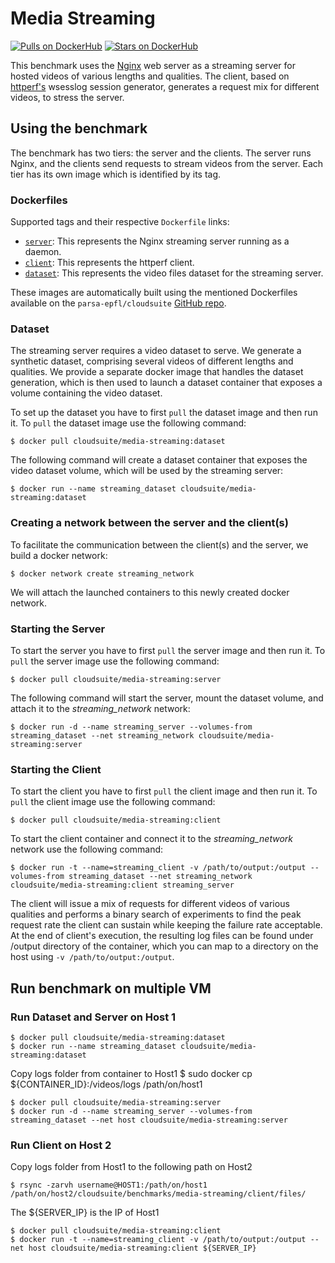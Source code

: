 # Media Streaming

[![Pulls on DockerHub][dhpulls]][dhrepo]
[![Stars on DockerHub][dhstars]][dhrepo]

This benchmark uses the [Nginx][nginx_repo] web server as a streaming server for hosted videos of various lengths and qualities. The client, based on [httperf's][httperf_repo] wsesslog session generator, generates a request mix for different videos, to stress the server.

## Using the benchmark ##
The benchmark has two tiers: the server and the clients. The server runs Nginx, and the clients send requests to stream videos from the server. Each tier has its own image which is identified by its tag.

### Dockerfiles ###

Supported tags and their respective `Dockerfile` links:

 - [`server`][serverdocker]: This represents the Nginx streaming server running as a daemon.
 - [`client`][clientdocker]: This represents the httperf client.
 - [`dataset`][datasetdocker]: This represents the video files dataset for the streaming server.

These images are automatically built using the mentioned Dockerfiles available on the `parsa-epfl/cloudsuite` [GitHub repo][repo].

### Dataset

The streaming server requires a video dataset to serve. We generate a synthetic dataset, comprising several videos of different lengths and qualities. We provide a separate docker image that handles the dataset generation, which is then used to launch a dataset container that exposes a volume containing the video dataset.

To set up the dataset you have to first `pull` the dataset image and then run it. To `pull` the dataset image use the following command:

    $ docker pull cloudsuite/media-streaming:dataset

The following command will create a dataset container that exposes the video dataset volume, which will be used by the streaming server:

    $ docker run --name streaming_dataset cloudsuite/media-streaming:dataset


### Creating a network between the server and the client(s)

To facilitate the communication between the client(s) and the server, we build a docker network:

    $ docker network create streaming_network

We will attach the launched containers to this newly created docker network.

### Starting the Server ####
To start the server you have to first `pull` the server image and then run it. To `pull` the server image use the following command:

    $ docker pull cloudsuite/media-streaming:server

The following command will start the server, mount the dataset volume, and attach it to the *streaming_network* network:

    $ docker run -d --name streaming_server --volumes-from streaming_dataset --net streaming_network cloudsuite/media-streaming:server


### Starting the Client ####

To start the client you have to first `pull` the client image and then run it. To `pull` the client image use the following command:

    $ docker pull cloudsuite/media-streaming:client

To start the client container and connect it to the *streaming_network* network use the following command:

    $ docker run -t --name=streaming_client -v /path/to/output:/output --volumes-from streaming_dataset --net streaming_network cloudsuite/media-streaming:client streaming_server

The client will issue a mix of requests for different videos of various qualities and performs a binary search of experiments to find the peak request rate the client can sustain while keeping the failure rate acceptable. At the end of client's execution, the resulting log files can be found under /output directory of the container, which you can map to a directory on the host using `-v /path/to/output:/output`.

## Run benchmark on multiple VM

### Run Dataset and Server on Host 1
    $ docker pull cloudsuite/media-streaming:dataset
    $ docker run --name streaming_dataset cloudsuite/media-streaming:dataset

Copy logs folder from container to Host1
    $ sudo docker cp ${CONTAINER_ID}:/videos/logs /path/on/host1

    $ docker pull cloudsuite/media-streaming:server
    $ docker run -d --name streaming_server --volumes-from streaming_dataset --net host cloudsuite/media-streaming:server

### Run Client on Host 2
Copy logs folder from Host1 to the following path on Host2 

    $ rsync -zarvh username@HOST1:/path/on/host1 /path/on/host2/cloudsuite/benchmarks/media-streaming/client/files/

The ${SERVER_IP} is the IP of Host1

    $ docker pull cloudsuite/media-streaming:client
    $ docker run -t --name=streaming_client -v /path/to/output:/output --net host cloudsuite/media-streaming:client ${SERVER_IP}

  [datasetdocker]: https://github.com/parsa-epfl/cloudsuite/blob/master/benchmarks/media-streaming/dataset/Dockerfile "Dataset Dockerfile"  

  [serverdocker]: https://github.com/parsa-epfl/cloudsuite/blob/master/benchmarks/media-streaming/server/Dockerfile "Server Dockerfile"

  [clientdocker]: https://github.com/parsa-epfl/cloudsuite/blob/master/benchmarks/media-streaming/client/Dockerfile "Client Dockerfile"

  [repo]: https://github.com/parsa-epfl/cloudsuite/blob/master/benchmarks/media-streaming "GitHub Repo"
  [dhrepo]: https://hub.docker.com/r/cloudsuite/media-streaming/ "DockerHub Page"
  [dhpulls]: https://img.shields.io/docker/pulls/cloudsuite/media-streaming.svg "Go to DockerHub Page"
  [dhstars]: https://img.shields.io/docker/stars/cloudsuite/media-streaming.svg "Go to DockerHub Page"
  [nginx_repo]: https://github.com/nginx/nginx "Nginx repo"
  [httperf_repo]: https://github.com/httperf/httperf "httperf repo"
